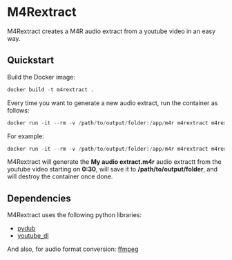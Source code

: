 # M4Rextract

M4Rextract creates a M4R audio extract from a youtube video in an easy way.

## Quickstart

Build the Docker image:
```python
docker build -t m4rextract .
```
Every time you want to generate a new audio extract, run the container as follows:
```python
docker run -it --rm -v /path/to/output/folder:/app/m4r m4rextract m4rextract.sh "AUDIO_EXTRACT" "YOUTUBE_URL" StartMin StartSec
```
For example:
```python
docker run -it --rm -v /path/to/output/folder:/app/m4r m4rextract m4rextract.sh "My audio extract" "https://www......." 0 30
```
M4Rextract will generate the **My audio extract.m4r** audio extractt from the youtube video starting on **0:30**, will save it to **/path/to/output/folder**, and will destroy the container once done.

## Dependencies

M4Rextract uses the following python libraries:

 - [pydub](https://github.com/jiaaro/pydub)
 - [youtube_dl](https://github.com/ytdl-org/youtube-dl)

And also, for audio format conversion: [ffmpeg](http://www.ffmpeg.org/)

